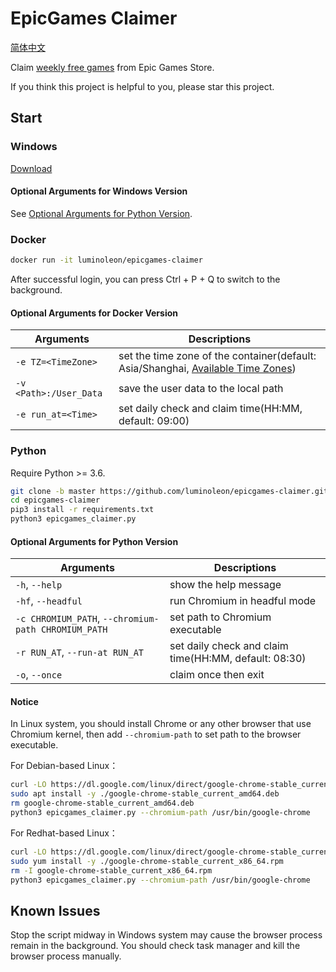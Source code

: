 # EpicGames Claimer

[简体中文](README_ZH.md)

Claim [weekly free games](https://www.epicgames.com/store/free-games) from Epic Games Store.

If you think this project is helpful to you, please star this project.

## Start

### Windows

[Download](https://github.com/luminoleon/epicgames-claimer/releases)

#### Optional Arguments for Windows Version

See [Optional Arguments for Python Version](#optional-arguments-for-python-version).

### Docker

``` bash
docker run -it luminoleon/epicgames-claimer
```

After successful login, you can press Ctrl + P + Q to switch to the background.

#### Optional Arguments for Docker Version

| Arguments              | Descriptions                                                      |
|----------------------- | ----------------------------------------------------------------- |
| `-e TZ=<TimeZone>`     | set the time zone of the container(default: Asia/Shanghai, [Available Time Zones](https://en.wikipedia.org/wiki/List_of_tz_database_time_zones#List))                         |
| `-v <Path>:/User_Data` | save the user data to the local path                              |
| `-e run_at=<Time>`     | set daily check and claim time(HH:MM, default: 09:00) |

### Python

Require Python >= 3.6.

``` bash
git clone -b master https://github.com/luminoleon/epicgames-claimer.git
cd epicgames-claimer
pip3 install -r requirements.txt
python3 epicgames_claimer.py
```

#### Optional Arguments for Python Version

| Arguments                                           | Descriptions                                      |
|---------------------------------------------------- | ------------------------------------------------- |
| `-h`, `--help`                                      | show the help message                             |
| `-hf`, `--headful`                                  | run Chromium in headful mode                      |
| `-c CHROMIUM_PATH`, `--chromium-path CHROMIUM_PATH` | set path to Chromium executable                   |
| `-r RUN_AT`, `--run-at RUN_AT`                      | set daily check and claim time(HH:MM, default: 08:30)                                                                                                    |
| `-o`, `--once`                                      | claim once then exit                              |

#### Notice

In Linux system, you should install Chrome or any other browser that use Chromium kernel, then add `--chromium-path` to set path to the browser executable.

For Debian-based Linux：

``` bash
curl -LO https://dl.google.com/linux/direct/google-chrome-stable_current_amd64.deb
sudo apt install -y ./google-chrome-stable_current_amd64.deb
rm google-chrome-stable_current_amd64.deb
python3 epicgames_claimer.py --chromium-path /usr/bin/google-chrome
```

For Redhat-based Linux：

``` bash
curl -LO https://dl.google.com/linux/direct/google-chrome-stable_current_x86_64.rpm
sudo yum install -y ./google-chrome-stable_current_x86_64.rpm
rm -I google-chrome-stable_current_x86_64.rpm
python3 epicgames_claimer.py --chromium-path /usr/bin/google-chrome
```

## Known Issues

Stop the script midway in Windows system may cause the browser process remain in the background. You should check task manager and kill the browser process manually.
